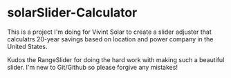 # solarSlider-Calculator

This is a project I'm doing for Vivint Solar to create a slider adjuster that calculatrs 20-year savings based on location and power company in the United States.

Kudos the RangeSlider for doing the hard work with making such a beautiful slider. I'm new to Git/Github so please forgive any mistakes!
